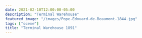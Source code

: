```yaml
---
date: 2021-02-10T12:00:00-05:00
description: "Terminal Warehouse"
featured_image: "/images/Pope-Edouard-de-Beaumont-1844.jpg"
tags: ["scene"]
title: "Terminal Warehouse 1891"
---
```

